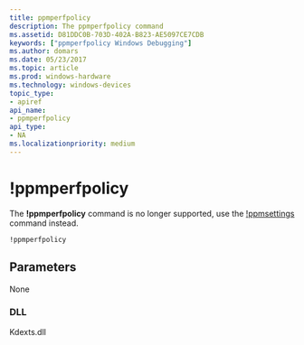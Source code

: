 ```yaml
---
title: ppmperfpolicy
description: The ppmperfpolicy command
ms.assetid: D81DDC0B-703D-402A-B823-AE5097CE7CDB
keywords: ["ppmperfpolicy Windows Debugging"]
ms.author: domars
ms.date: 05/23/2017
ms.topic: article
ms.prod: windows-hardware
ms.technology: windows-devices
topic_type:
- apiref
api_name:
- ppmperfpolicy
api_type:
- NA
ms.localizationpriority: medium
---
```


# !ppmperfpolicy


The **!ppmperfpolicy** command is no longer supported, use the [!ppmsettings](-ppmsettings.md) command instead.

```
!ppmperfpolicy
```

## <span id="Parameters"></span><span id="parameters"></span><span id="PARAMETERS"></span>Parameters

None

### <span id="DLL"></span><span id="dll"></span>DLL

Kdexts.dll
  

 





